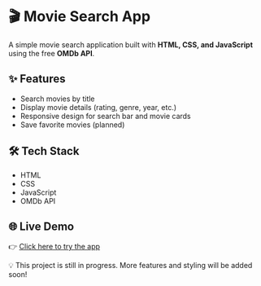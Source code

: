 # 🎬 Movie Search App

A simple movie search application built with **HTML, CSS, and JavaScript** using the free **OMDb API**.

## ✨ Features
- Search movies by title  
- Display movie details (rating, genre, year, etc.)  
- Responsive design for search bar and movie cards  
- Save favorite movies (planned)  

## 🛠️ Tech Stack
- HTML  
- CSS  
- JavaScript  
- OMDb API  

## 🌐 Live Demo

👉 [Click here to try the app](https://pankaj-240.github.io/Movie-Search-App/)  


💡 This project is still in progress. More features and styling will be added soon!
